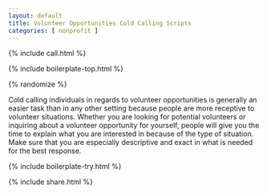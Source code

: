 ```yaml
---
layout: default
title: Volunteer Opportunities Cold Calling Scripts
categories: [ nonprofit ]
---
```


{% include call.html %}

{% include boilerplate-top.html %}


{% randomize %}

Cold calling individuals in regards to volunteer opportunities is generally an easier task than in any other setting because people are more receptive to volunteer situations. Whether you are looking for potential volunteers or inquiring about a volunteer opportunity for yourself, people will give you the time to explain what you are interested in because of the type of situation. Make sure that you are especially descriptive and exact in what is needed for the best response.

{% include boilerplate-try.html %}

{% include share.html %}